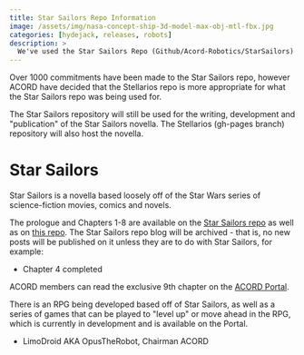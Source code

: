 ```yaml
---
title: Star Sailors Repo Information
image: /assets/img/nasa-concept-ship-3d-model-max-obj-mtl-fbx.jpg
categories: [hydejack, releases, robots]
description: >
  We've used the Star Sailors Repo (Github/Acord-Robotics/StarSailors) for the past few months to catalogue the development of Stellarios. From now, that repo will only dicuss the development of the Star Sailors novella series, which will also be discussed here.
---
```


Over 1000 commitments have been made to the Star Sailors repo, however ACORD have decided that the Stellarios repo is more appropriate for what the Star Sailors repo was being used for.

The Star Sailors repository will still be used for the writing, development and "publication" of the Star Sailors novella. The Stellarios (gh-pages branch) repository will also host the novella.

# Star Sailors

Star Sailors is a novella based loosely off of the Star Wars series of science-fiction movies, comics and novels. 

The prologue and Chapters 1-8 are available on the [Star Sailors repo](http://acord-robotics.github.io/starsailors) as well as on [this repo](http://acord-robotics.github.io/stellarios/compass). The Star Sailors repo blog will be archived - that is, no new posts will be published on it unless they are to do with Star Sailors, for example:

* Chapter 4 completed

ACORD members can read the exclusive 9th chapter on the [ACORD Portal](http://allianceofdroids.org.au/aod/starsailors). 

There is an RPG being developed based off of Star Sailors, as well as a series of games that can be played to "level up" or move ahead in the RPG, which is currently in development and is available on the Portal.

-  LimoDroid AKA OpusTheRobot, Chairman ACORD
